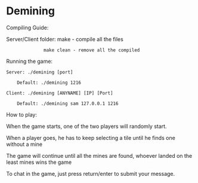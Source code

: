 # Demining

Compiling Guide:

Server/Client folder: make - compile all the files

	      	      make clean - remove all the compiled

Running the game:

	Server: ./demining [port]
	
		Default: ./demining 1216
		
	Client: ./demining [ANYNAME] [IP] [Port]
	
		Default: ./demining sam 127.0.0.1 1216



How to play:

When the game starts, one of the two players will randomly start.

When a player goes, he has to keep selecting a tile until he finds one without a mine

The game will continue until all the mines are found, whoever landed on the least mines wins the game


To chat in the game, just press return/enter to submit your message. 
